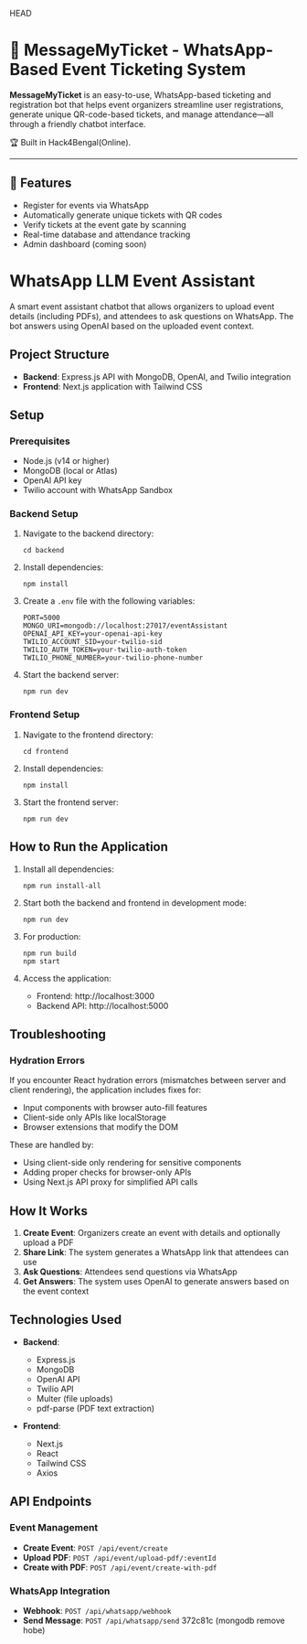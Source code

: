 HEAD
# 🎫 MessageMyTicket - WhatsApp-Based Event Ticketing System

**MessageMyTicket** is an easy-to-use, WhatsApp-based ticketing and registration bot that helps event organizers streamline user registrations, generate unique QR-code-based tickets, and manage attendance—all through a friendly chatbot interface.

🏆 Built in Hack4Bengal(Online).

---

## 🚀 Features

- Register for events via WhatsApp
- Automatically generate unique tickets with QR codes
- Verify tickets at the event gate by scanning
- Real-time database and attendance tracking
- Admin dashboard (coming soon)

# WhatsApp LLM Event Assistant

A smart event assistant chatbot that allows organizers to upload event details (including PDFs), and attendees to ask questions on WhatsApp. The bot answers using OpenAI based on the uploaded event context.

## Project Structure

- **Backend**: Express.js API with MongoDB, OpenAI, and Twilio integration
- **Frontend**: Next.js application with Tailwind CSS

## Setup

### Prerequisites

- Node.js (v14 or higher)
- MongoDB (local or Atlas)
- OpenAI API key
- Twilio account with WhatsApp Sandbox

### Backend Setup

1. Navigate to the backend directory:
   ```
   cd backend
   ```

2. Install dependencies:
   ```
   npm install
   ```

3. Create a `.env` file with the following variables:
   ```
   PORT=5000
   MONGO_URI=mongodb://localhost:27017/eventAssistant
   OPENAI_API_KEY=your-openai-api-key
   TWILIO_ACCOUNT_SID=your-twilio-sid
   TWILIO_AUTH_TOKEN=your-twilio-auth-token
   TWILIO_PHONE_NUMBER=your-twilio-phone-number
   ```

4. Start the backend server:
   ```
   npm run dev
   ```

### Frontend Setup

1. Navigate to the frontend directory:
   ```
   cd frontend
   ```

2. Install dependencies:
   ```
   npm install
   ```

3. Start the frontend server:
   ```
   npm run dev
   ```

## How to Run the Application

1. Install all dependencies:
   ```
   npm run install-all
   ```

2. Start both the backend and frontend in development mode:
   ```
   npm run dev
   ```

3. For production:
   ```
   npm run build
   npm start
   ```

4. Access the application:
   - Frontend: http://localhost:3000
   - Backend API: http://localhost:5000
   
## Troubleshooting

### Hydration Errors

If you encounter React hydration errors (mismatches between server and client rendering), the application includes fixes for:

- Input components with browser auto-fill features
- Client-side only APIs like localStorage
- Browser extensions that modify the DOM

These are handled by:
- Using client-side only rendering for sensitive components
- Adding proper checks for browser-only APIs
- Using Next.js API proxy for simplified API calls

## How It Works

1. **Create Event**: Organizers create an event with details and optionally upload a PDF
2. **Share Link**: The system generates a WhatsApp link that attendees can use
3. **Ask Questions**: Attendees send questions via WhatsApp
4. **Get Answers**: The system uses OpenAI to generate answers based on the event context

## Technologies Used

- **Backend**:
  - Express.js
  - MongoDB
  - OpenAI API
  - Twilio API
  - Multer (file uploads)
  - pdf-parse (PDF text extraction)

- **Frontend**:
  - Next.js
  - React
  - Tailwind CSS
  - Axios

## API Endpoints

### Event Management

- **Create Event**: `POST /api/event/create`
- **Upload PDF**: `POST /api/event/upload-pdf/:eventId`
- **Create with PDF**: `POST /api/event/create-with-pdf`

### WhatsApp Integration

- **Webhook**: `POST /api/whatsapp/webhook`
- **Send Message**: `POST /api/whatsapp/send`
372c81c (mongodb remove hobe)

